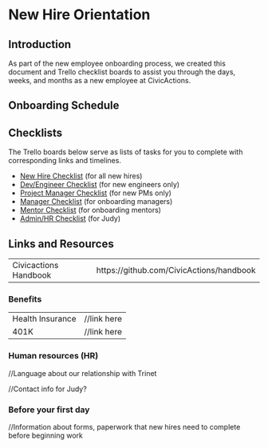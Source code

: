# New Hire Orientation

## Introduction

As part of the new employee onboarding process, we created this document and Trello checklist boards to assist you through the days, weeks, and months as a new employee at CivicActions.

## Onboarding Schedule

## Checklists

The Trello boards below serve as lists of tasks for you to complete with corresponding links and timelines.

- [New Hire Checklist](https://trello.com/b/sMn9YJcO/onboarding-new-hire-checklist-draft) (for all new hires)
- [Dev/Engineer Checklist](https://trello.com/b/bQeKK90e/onboarding-dev-engineering-new-employee-checklist-draft) (for new engineers only)
- [Project Manager Checklist](https://trello.com/b/KnmBekdC/onboarding-project-manager-new-employee-checklist-draft) (for new PMs only)
- [Manager Checklist](https://trello.com/b/FOILJ0i6/onboarding-manager-checklist-draft) (for onboarding managers)
- [Mentor Checklist](https://trello.com/b/LLHq2eTI/onboarding-mentor-checklist-draft) (for onboarding mentors)
- [Admin/HR Checklist](https://trello.com/b/RbC0clMU/onboarding-admin-hr-checklist-draft) (for Judy)

## Links and Resources

<table>
  <tr>
    <td>Civicactions Handbook</td>
    <td>https://github.com/CivicActions/handbook</td>
  </tr>
</table>

### Benefits

<table>
  <tr>
    <td>Health Insurance</td>
    <td>//link here</td>
  </tr>
  <tr>
    <td>401K</td>
    <td>//link here</td>
  </tr>
</table>

### Human resources (HR)

//Language about our relationship with Trinet

//Contact info for Judy?

### Before your first day

//Information about forms, paperwork that new hires need to complete before beginning work 
